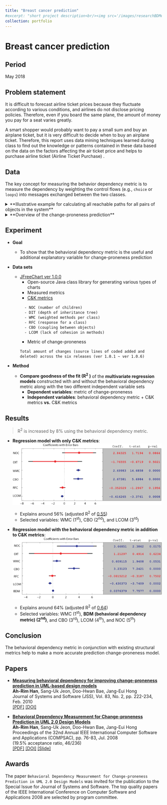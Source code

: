 ```yaml
---
title: "Breast cancer prediction"
#excerpt: "short project description<br/><img src='/images/researchBDMeasure.png'>"
collection: portfolio
---
```


# Breast cancer prediction

## Period  
May 2018


## Problem statement

It is difficult to forecast airline ticket prices because they fluctuate according to various conditions, and airlines do not disclose pricing policies. Therefore, even if you board the same plane, the amount of money you pay for a seat varies greatly.

A smart shopper would probably want to pay a small sum and buy an airplane ticket, but it is very difficult to decide when to buy an airplane ticket. Therefore, this report uses data mining techniques learned during class to find out the knowledge or patterns contained in these data based on the data on the factors affecting the air ticket price and helps to purchase airline ticket (Airline Ticket Purchase) .


<!--First, developing a flexible software would be much easier by modifying the design before implementing to source codes or by making a decision among several alternative design models. Second, development cost can be reduced, since the largest percentage of the software development effort is spent on maintenance.

Previous work efforts of change-proneness prediction have been made on source codes. Furthermore,
-->

## Data

The key concept for measuring the behavior dependency metric is to measure the dependency by weighting the control flows
(e.g., `choice` or `loops`)
into messages exchanged between the two classes.

<details><summary>
**Illustrative example for calculating all reachable paths for all pairs of objects in the system**
</summary>
![researchBDMOverview](/images/researchBDMOverview.png)
</details>  

<details><summary>
**Overview of the change-proneness prediction**
</summary>
![researchBDMProcedure](/images/researchBDMProcedure.jpeg)
</details>

<!---
## Data preparation

## Prediction model

## Key result

## Accomplishment
-->


## Experiment

* **Goal**
  * To show that the behavioral dependency metric is the useful and additional explanatory variable for change-proneness prediction


* **Data sets**
  * [JFreeChart ver 1.0.0](https://sourceforge.net/projects/jfreechart/files/1.%20JFreeChart/1.0.0/)
    * Open-source Java class library for generating various types of charts  
    * Measured metrics  
     * [C&K metrics](https://ieeexplore.ieee.org/document/295895/)
     ```
       - NOC (number of children)
       - DIT (depth of inheritance tree)
       - WMC (weighted methods per class)
       - RFC (response for a class)
       - CBO (coupling between objects)
       - LCOM (lack of cohesion in methods)
     ```
     * Metric of change-proneness
     ```
     Total amount of changes (source lines of coded added and deleted) across the six releases (ver 1.0.1 ~ ver 1.0.6)
     ```


* **Method**
  * **Compare goodness of the fit (R<sup>2</sup> )** of the **multivariate regression models** constructed with and without the behavioral dependency metric along with the two different independent variable sets
    * **Dependent variables**: metric of change-proneness
    * **Independent variables**: behavioral dependency metric + C&K metrics  **vs.** C&K metrics  


## Results

> R<sup>2</sup> is increased by 8% using the behavioral dependency metric.

* **Regression model with only C&K metrics**:  
![researchBDMGraphCK](/images/researchBDMGraphCK.png)
  * Explains around 56% (adjusted R<sup>2</sup> of <ins>0.55</ins>)
  * Selected variables: WMC (1<sup>st</sup>), CBO (2<sup>nd</sup>), and LCOM (3<sup>rd</sup>)


* **Regression model with the behavioral dependency metric in addition to C&K metrics**:  
![researchBDMGraphBDM](/images/researchBDMGraphBDM.png)
  * Explains around 64% (adjusted R<sup>2</sup> of <ins>0.64</ins>)
  * Selected variables: WMC (1<sup>st</sup>), **BDM (behavioral dependency metric) (2<sup>nd</sup>)**, and CBO (3<sup>rd</sup>), LCOM (4<sup>th</sup>), and NOC (5<sup>th</sup>)


## Conclusion

The behavioral dependency metric in conjunction with existing structural metrics help to make a more accurate prediction change-proneness model.


## Papers

* [**Measuring behavioral dependency for improving change-proneness prediction in UML-based design models**](http://dx.doi.org/10.1016/j.jss.2009.09.038)  
**Ah-Rim Han**, Sang-Uk Jeon, Doo-Hwan Bae, Jang-Eui Hong  
Journal of Systems and Software (JSS), Vol. 83, No. 2, pp. 222-234, Feb. 2010  
[[PDF]](https://ahrimhan.github.io/files/jss2010BehavioralDependency.pdf)
[[DOI]](http://dx.doi.org/10.1016/j.jss.2009.09.038)

* [**Behavioral Dependency Measurement for Change-proneness Prediction in UML 2.0 Design Models**](http://dx.doi.org/10.1109/COMPSAC.2008.80)  
**Ah-Rim Han**, Sang-Uk Jeon, Doo-Hwan Bae, Jang-Eui Hong  
Proceedings of the 32nd Annual IEEE International Computer Software and Applications (COMPSAC), pp. 76-83, Jul. 2008  
(19.5% acceptance ratio, 46/236)   
[[PDF]](https://ahrimhan.github.io/files/compsac2008bdm.pdf)
[[DOI]](http://dx.doi.org/10.1109/COMPSAC.2008.80)
[[Slide]](https://ahrimhan.github.io/files/slideCompsac2008.pdf)

## Awards

The paper ``Behavioral Dependency Measurement for Change-proneness Prediction in UML 2.0 Design Models`` was invited for the publication to the Special Issue for Journal of Systems and Software. The top quality papers of the IEEE International Conference on Computer Software and Applications 2008 are selected by program committee.
